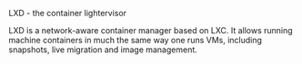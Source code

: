 LXD - the container lightervisor

LXD is a network-aware container manager based on LXC. It allows running
machine containers in much the same way one runs VMs, including
snapshots, live migration and image management.

